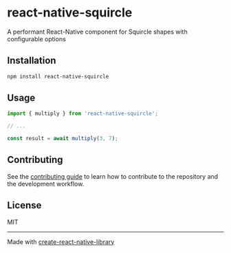 # react-native-squircle

A performant React-Native component for Squircle shapes with configurable options

## Installation

```sh
npm install react-native-squircle
```

## Usage

```js
import { multiply } from 'react-native-squircle';

// ...

const result = await multiply(3, 7);
```

## Contributing

See the [contributing guide](CONTRIBUTING.md) to learn how to contribute to the repository and the development workflow.

## License

MIT

---

Made with [create-react-native-library](https://github.com/callstack/react-native-builder-bob)
